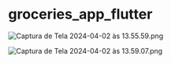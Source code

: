 # groceries_app_flutter
![Captura de Tela 2024-04-02 às 13.55.59.png](..%2F..%2FCaptura%20de%20Tela%202024-04-02%20%C3%A0s%2013.55.59.png)


![Captura de Tela 2024-04-02 às 13.59.07.png](..%2F..%2FCaptura%20de%20Tela%202024-04-02%20%C3%A0s%2013.59.07.png)